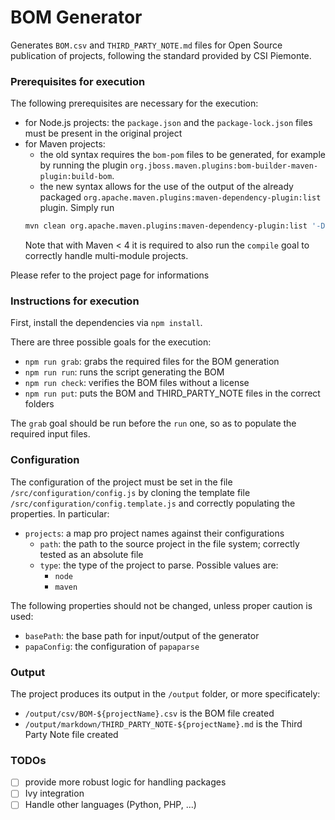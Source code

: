 # BOM Generator
Generates `BOM.csv` and `THIRD_PARTY_NOTE.md` files for Open Source publication
of projects, following the standard provided by CSI Piemonte.

### Prerequisites for execution
The following prerequisites are necessary for the execution:
- for Node.js projects: the `package.json` and the `package-lock.json` files
must be present in the original project
- for Maven projects:
  - the old syntax requires the `bom-pom` files to be generated, for example by
  running the plugin
  `org.jboss.maven.plugins:bom-builder-maven-plugin:build-bom`.
  - the new syntax allows for the use of the output of the already packaged
  `org.apache.maven.plugins:maven-dependency-plugin:list` plugin. Simply run
  ```bash
  mvn clean org.apache.maven.plugins:maven-dependency-plugin:list '-DoutputFile=target/${project.artifactId}.bom-pom.txt'
  ```
  Note that with Maven &lt; 4 it is required to also run the `compile` goal to
  correctly handle multi-module projects.

Please refer to the project page for informations

### Instructions for execution
First, install the dependencies via `npm install`.

There are three possible goals for the execution:
- `npm run grab`: grabs the required files for the BOM generation
- `npm run run`: runs the script generating the BOM
- `npm run check`: verifies the BOM files without a license
- `npm run put`: puts the BOM and THIRD_PARTY_NOTE files in the correct folders

The `grab` goal should be run before the `run` one, so as to populate the
required input files.

### Configuration
The configuration of the project must be set in the file
`/src/configuration/config.js` by cloning the template file
`/src/configuration/config.template.js` and correctly populating the
properties. In particular:
- `projects`: a map pro project names against their configurations
  - `path`: the path to the source project in the file system; correctly
tested as an absolute file
  - `type`: the type of the project to parse. Possible values are:
    - `node`
    - `maven`

The following properties should not be changed, unless proper caution is used:
- `basePath`: the base path for input/output of the generator
- `papaConfig`: the configuration of `papaparse`

### Output
The project produces its output in the `/output` folder, or more specificately:
- `/output/csv/BOM-${projectName}.csv` is the BOM file created
- `/output/markdown/THIRD_PARTY_NOTE-${projectName}.md` is the Third Party
Note file created

### TODOs
- [ ] provide more robust logic for handling packages
- [ ] Ivy integration
- [ ] Handle other languages (Python, PHP, ...)
